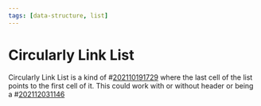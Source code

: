 ```yaml
---
tags: [data-structure, list]
---
```


# Circularly Link List
Circularly Link List is a kind of #[202110191729](202110191729.md) where the last cell of the
list points to the first cell of it. This could work with or without header or
being a #[202112031146](202112031146.md)
